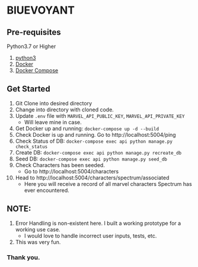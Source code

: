 # BlUEVOYANT

## Pre-requisites
Python3.7 or Higher
1. [python3](https://www.python.org/downloads/mac-osx/)
2. [Docker](https://docs.docker.com/get-docker/)
3. [Docker Compose](https://docs.docker.com/compose/install/)

## Get Started
1. Git Clone into desired directory
2. Change into directory with cloned code.
3. Update `.env` file with `MARVEL_API_PUBLIC_KEY`, `MARVEL_API_PRIVATE_KEY`
    - Will leave mine in case.
3. Get Docker up and running: `docker-compose up -d --build`
4. Check Docker is up and running. Go to http://localhost:5004/ping
5. Check Status of DB: `docker-compose exec api python manage.py check_status`
6. Create DB: `docker-compose exec api python manage.py recreate_db`
7. Seed DB: `docker-compose exec api python manage.py seed_db`
8. Check Characters has been seeded.
    * Go to http://localhost:5004/characters
9. Head to http://localhost:5004/characters/spectrum/associated 
    - Here you will receive a record of all marvel characters Spectrum has ever encountered.

## NOTE:
1. Error Handling is non-existent here. I built a working prototype for a working use case. 
    * I would love to handle incorrect user inputs, tests, etc.
2. This was very fun. 

### Thank you. 

